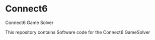 # Connect6
Connect6 Game Solver

This repository contains Software code for the Connect6 GameSolver
